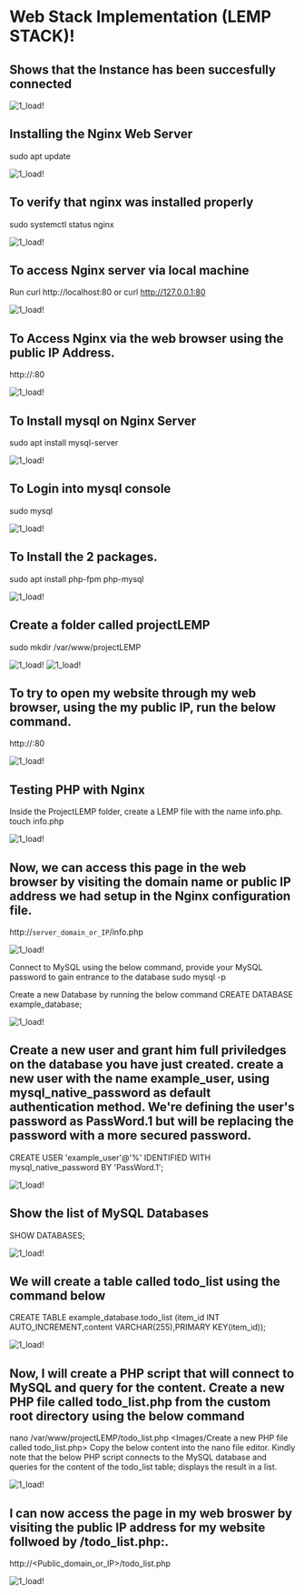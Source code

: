 # Web Stack Implementation (LEMP STACK)!

## Shows that the Instance has been succesfully connected

![1_load!](./img/1_load.png)

## Installing the Nginx Web Server
sudo apt update

![1_load!](./img/2_nginxinstall.png)

## To verify that nginx was installed properly
sudo systemctl status nginx

![1_load!](./img/2_nginxrunning.png)

## To access Nginx server via local machine
Run curl http://localhost:80
or curl http://127.0.0.1:80

![1_load!](./img/3_accessingubuntu.png)

## To Access Nginx via the web browser using the public IP Address.
http://<Public-IP-Address>:80

![1_load!](./img/4_welcometonginx.png)

## To Install mysql on Nginx Server
sudo apt install mysql-server

![1_load!](./img/5_mysqlserverinstall.png)

## To Login into mysql console
sudo mysql

![1_load!](./img/6_mysql-p.png)

## To Install the 2 packages.
sudo apt install php-fpm php-mysql

![1_load!](./img/7_phpinstallation.png)

## Create a folder called projectLEMP
sudo mkdir /var/www/projectLEMP

![1_load!](./img/9_nginxtestok.png)
![1_load!](./img/10_nanoindex.html.png)

## To try to open my website through my web browser, using the my public IP, run the below command.
http://<Public-IP-Address>:80

![1_load!](./img/11_Lempoutput.png)

## Testing PHP with Nginx
Inside the ProjectLEMP folder, create a LEMP file with the name info.php.
touch info.php

![1_load!](./img/12_nanotestwithphp.png)

## Now, we can access this page in the web browser by visiting the domain name or public IP address we had setup in the Nginx configuration file.
http://`server_domain_or_IP`/info.php

![1_load!](./img/13_phpinfo.png)

Connect to MySQL using the below command, provide your MySQL password to gain entrance to the database
sudo mysql -p

Create a new Database by running the below command
CREATE DATABASE example_database;

![1_load!](./img/14_connectingtomysql2.png)

## Create a new user and grant him full priviledges on the database you have just created. create a new user with the name example_user, using mysql_native_password as default authentication method. We're defining the user's password as PassWord.1 but will be replacing the password with a more secured password.
CREATE USER 'example_user'@'%' IDENTIFIED WITH mysql_native_password BY 'PassWord.1';

![1_load!](./img/15_createuser.png)

## Show the list of MySQL Databases
SHOW DATABASES;

![1_load!](./img/18_showrealdatabase.png)

## We will create a table called todo_list using the command below
CREATE TABLE example_database.todo_list (item_id INT AUTO_INCREMENT,content VARCHAR(255),PRIMARY KEY(item_id));

![1_load!](./img/19_todolist.png)

## Now, I will create a PHP script that will connect to MySQL and query for the content. Create a new PHP file called todo_list.php from the custom root directory using the below command

nano /var/www/projectLEMP/todo_list.php
<Images/Create a new PHP file called todo_list.php>
Copy the below content into the nano file editor. Kindly note that the below PHP script connects to the MySQL database and queries for the content of the todo_list table; displays the result in a list.

![1_load!](./img/20_nanotodolist.png)

## I can now access the page in my web broswer by visiting the public IP address for my website follwoed by /todo_list.php:.

http://<Public_domain_or_IP>/todo_list.php

![1_load!](./img/21_todolistoutput.png)






